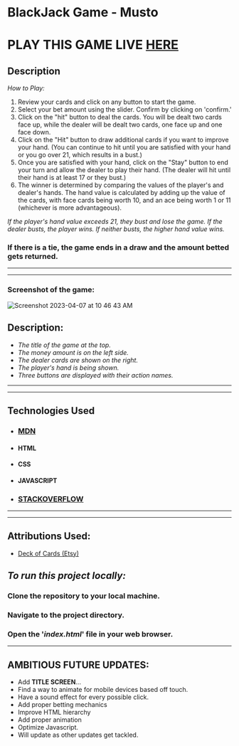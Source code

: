 # **BlackJack Game - Musto**
# **PLAY THIS GAME LIVE [HERE](https://blackjack-musto.netlify.app/)**

## Description
*How to Play:*

1. Review your cards and click on any button to start the game.
2. Select your bet amount using the slider. Confirm by clicking on 'confirm.'
3. Click on the "hit" button to deal the cards. You will be dealt two cards face up, while the dealer will be dealt two cards, one face up and one face down.
4. Click on the "Hit" button to draw additional cards if you want to improve your hand. (You can continue to hit until you are satisfied with your hand or you go over 21, which results in a bust.)
5. Once you are satisfied with your hand, click on the "Stay" button to end your turn and allow the dealer to play their hand. (The dealer will hit until their hand is at least 17 or they bust.)
6. The winner is determined by comparing the values of the player's and dealer's hands. The hand value is calculated by adding up the value of the cards, with face cards being worth 10, and an ace being worth 1 or 11 (whichever is more advantageous).


*If the player's hand value exceeds 21, they bust and lose the game. If the dealer busts, the player wins. If neither busts, the higher hand value wins.*

### **If there is a tie, the game ends in a draw and the amount betted gets returned.**
--- 
---
### **Screenshot of the game:**
![Screenshot 2023-04-07 at 10 46 43 AM](https://user-images.githubusercontent.com/98829614/230628483-ff084f09-bea4-49e1-ac2d-0545a45ef323.png)


## Description:
- *The title of the game at the top.*
- *The money amount is on the left side.*
- *The dealer cards are shown on the right.*
- *The player's hand is being shown.*
- *Three buttons are displayed with their action names.*

---
---

## **Technologies Used**

- ### [MDN](https://developer.mozilla.org/en-US/)

- #### HTML

- #### CSS

- #### JAVASCRIPT

- ### [STACKOVERFLOW](https://stackoverflow.co/)
---
---
## **Attributions Used:**
- [Deck of Cards (Etsy)](https://www.etsy.com/listing/1390690460/playing-card-svg-playing-card-suits-svg?click_key=4fc0fb79b96090535d5e3782bff6b1344cecefdb%3A1390690460&click_sum=3f3546e0&ref=shop_home_feat_1&pro=1&sts=1)

## *To run this project locally:*
### **Clone the repository to your local machine.**
### **Navigate to the project directory.**
### **Open the '*index.html*' file in your web browser.**
---
## **AMBITIOUS FUTURE UPDATES:**
- Add **TITLE SCREEN**...
- Find a way to animate for mobile devices based off touch.
- Have a sound effect for every possible click.
- Add proper betting mechanics
- Improve HTML hierarchy 
- Add proper animation
- Optimize Javascript.
- Will update as other updates get tackled.